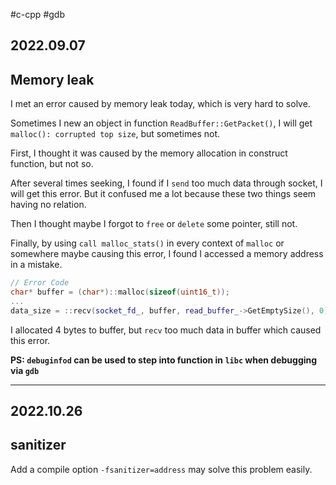 #c-cpp #gdb 
## 2022.09.07

## Memory leak

I met an error caused by memory leak today, which is very hard to solve. 

Sometimes I new an object in function `ReadBuffer::GetPacket()`, I will get `malloc(): corrupted top size`, but sometimes not.

First, I thought it was caused by the memory allocation in construct function, but not so.

After several times seeking, I found if I `send` too much data through socket, I will get this error. But it confused me a lot because these two things seem having no relation.

Then I thought maybe I forgot to `free` or `delete` some pointer, still not.

Finally, by using `call malloc_stats()` in every context of `malloc` or somewhere maybe causing this error, I found I accessed a memory address in a mistake.

```c++
// Error Code
char* buffer = (char*)::malloc(sizeof(uint16_t));
...
data_size = ::recv(socket_fd_, buffer, read_buffer_->GetEmptySize(), 0);
```

I allocated 4 bytes to buffer, but `recv` too much data in buffer which caused this error.

**PS: `debuginfod` can be used to step into function in `libc` when debugging via `gdb`**

---
## 2022.10.26

## sanitizer

Add a compile option `-fsanitizer=address` may solve this problem easily.